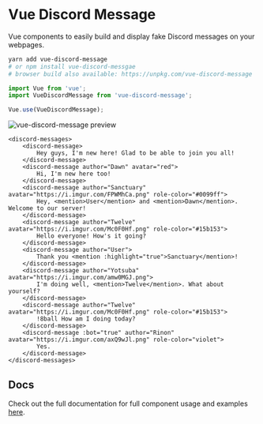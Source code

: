 # Vue Discord Message

Vue components to easily build and display fake Discord messages on your webpages.

```sh
yarn add vue-discord-message
# or npm install vue-discord-messgae
# browser build also available: https://unpkg.com/vue-discord-message
```

```js
import Vue from 'vue';
import VueDiscordMessage from 'vue-discord-message';

Vue.use(VueDiscordMessage);
```

![vue-discord-message preview](https://i.imgur.com/Yn62i0l.png)

```vue
<discord-messages>
	<discord-message>
		Hey guys, I'm new here! Glad to be able to join you all!
	</discord-message>
	<discord-message author="Dawn" avatar="red">
		Hi, I'm new here too!
	</discord-message>
	<discord-message author="Sanctuary" avatar="https://i.imgur.com/FPWMhCa.png" role-color="#0099ff">
		Hey, <mention>User</mention> and <mention>Dawn</mention>. Welcome to our server!
	</discord-message>
	<discord-message author="Twelve" avatar="https://i.imgur.com/Mc0F0Hf.png" role-color="#15b153">
		Hello everyone! How's it going?
	</discord-message>
	<discord-message author="User">
		Thank you <mention :highlight="true">Sanctuary</mention>!
	</discord-message>
	<discord-message author="Yotsuba" avatar="https://i.imgur.com/amw0MGJ.png">
		I'm doing well, <mention>Twelve</mention>. What about yourself?
	</discord-message>
	<discord-message author="Twelve" avatar="https://i.imgur.com/Mc0F0Hf.png" role-color="#15b153">
		!8ball How am I doing today?
	</discord-message>
	<discord-message :bot="true" author="Rinon" avatar="https://i.imgur.com/axQ9wJl.png" role-color="violet">
		Yes.
	</discord-message>
</discord-messages>
```

## Docs

Check out the full documentation for full component usage and examples [here](https://vue-discord-message.netlify.com/).

